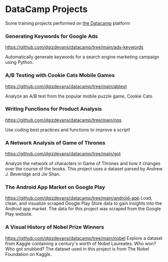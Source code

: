 # DataCamp Projects

Some training projects performed on [the Datacamp](https://app.datacamp.com/learn) platform

### Generating Keywords for Google Ads
https://github.com/dgizdevans/datacamp/tree/main/ads-keywords

Automatically generate keywords for a search engine marketing campaign using Python.

### A/B Testing with Cookie Cats Mobile Games
https://github.com/dgizdevans/datacamp/tree/main/abtest

Analyze an A/B test from the popular mobile puzzle game, Cookie Cats.

### Writing Functions for Product Analysis
https://github.com/dgizdevans/datacamp/tree/main/nps

Use coding best practices and functions to improve a script!

### A Network Analysis of Game of Thrones 
https://github.com/dgizdevans/datacamp/tree/main/got

Analyze the network of characters in Game of Thrones and how it changes over the course of the books.
This project uses a dataset parsed by Andrew J. Beveridge and Jie Shan.

### The Android App Market on Google Play
https://github.com/dgizdevans/datacamp/tree/main/android-app
Load, clean, and visualize scraped Google Play Store data to gain insights into the Android app market.
The data for this project was scraped from the Google Play website.

### A Visual History of Nobel Prize Winners
https://github.com/dgizdevans/datacamp/tree/main/nobel
Explore a dataset from Kaggle containing a century's worth of Nobel Laureates. Who won? Who got snubbed?
The dataset used in this project is from The Nobel Foundation on Kaggle.
